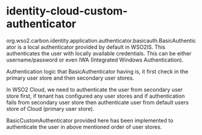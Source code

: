 # identity-cloud-custom-authenticator


org.wso2.carbon.identity.application.authenticator.basicauth.BasicAuthenticator is a local authenticator provided by default in WSO2IS. This authenticates the user with locally available credentials. This can be either username/password or even IWA (Integrated Windows Authentication). 

Authentication logic that BasicAuthenticator having is, it first check in the primary user store and then secondary user stores.


In WSO2 Cloud, we need to authenticate the user from secondary user store first, if tenant has configured any user stores and if authentication fails from secondary user store then authenticate user from default users store of Cloud (primary user store).

BasicCustomAuthenticator provided here has been implemented to authenticate the user in above mentioned order of user stores.
